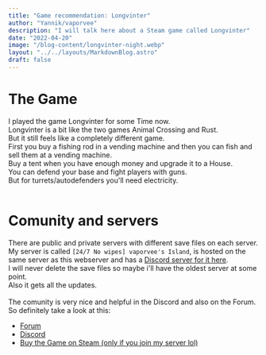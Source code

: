 ```yaml
---
title: "Game recommendation: Longvinter"
author: "Yannik/vaporvee"
description: "I will talk here about a Steam game called Longvinter"
date: "2022-04-20"
image: "/blog-content/longvinter-night.webp"
layout: "../../layouts/MarkdownBlog.astro"
draft: false
---
```

# The Game
I played the game Longvinter for some Time now.<br>
Longvinter is a bit like the two games Animal Crossing and Rust.<br>
But it still feels like a completely different game.<br>
First you buy a fishing rod in a vending machine and then you can fish and sell them at a vending machine.<br>
Buy a tent when you have enough money and upgrade it to a House.<br>
You can defend your base and fight players with guns.<br>
But for turrets/autodefenders you'll need electricity.<br>
<br>
# Comunity and servers
There are public and private servers with different save files on each server.<br>
My server is called `[24/7 No wipes] vaporvee's Island`, is hosted on the same server as this webserver and has a [Discord server for it here](https://discord.gg/xeHbUdNGp6).<br>
I will never delete the save files so maybe i'll have the oldest server at some point.<br>
Also it gets all the updates.<br>
<br>
The comunity is very nice and helpful in the Discord and also on the Forum.<br>
So definitely take a look at this:<br>

- [Forum](https://forum.uuvana.com/t/longvinter)
- [Discord](https://discord.gg/longvinter)
- [Buy the Game on Steam (only if you join my server lol)](https://store.steampowered.com/app/1635450/Longvinter/)
